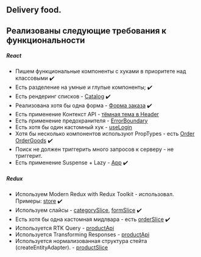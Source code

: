 ## Delivery food.

## Реализованы следующие требования к функциональности

##### React

- Пишем функциональные компоненты c хуками в приоритете над классовыми :heavy_check_mark:
- Есть разделение на умные и глупые компоненты; :heavy_check_mark:
- Есть рендеринг списков - [Catalog](https://github.com/cxvint/delivery/blob/main/src/components/Catalog/Catalog.jsx) :heavy_check_mark:
- Реализована хотя бы одна форма - [Форма заказа](https://github.com/cxvint/delivery/blob/main/src/components/ModalDelivery/ModalDelivery.jsx) :heavy_check_mark:
- Есть применение Контекст API - [тёмная тема в Header](https://github.com/cxvint/delivery/blob/main/src/components/Header/Header.jsx)
- Есть применение предохранителя - [ErrorBoundary](https://github.com/cxvint/delivery/blob/main/src/components/ErrorBoundary/ErrorBoundary.jsx)
- Есть хотя бы один кастомный хук - [useLogin](https://github.com/cxvint/delivery/blob/main/src/components/Login/useLogin.jsx)
- Хотя бы несколько компонентов используют PropTypes - есть [Order](https://github.com/cxvint/delivery/blob/main/src/components/Order/Order.jsx)
  [OrderGoods](https://github.com/cxvint/delivery/blob/main/src/components/OrderGoods/OrderGoods.jsx) :heavy_check_mark:
- Поиск не должен триггерить много запросов к серверу - не триггерит.
- Есть применение Suspense + Lazy - [App](https://github.com/cxvint/delivery/blob/main/src/App.jsx) :heavy_check_mark:

##### Redux

- Используем Modern Redux with Redux Toolkit - использовал. Примеры: [store](https://github.com/cxvint/delivery/tree/main/src/store) :heavy_check_mark:
- Используем слайсы - [categorySlice](https://github.com/cxvint/delivery/blob/main/src/store/category/categorySlice.js),
  [formSlice](https://github.com/cxvint/delivery/blob/main/src/store/form/formSlice.js) :heavy_check_mark:
- Есть хотя бы одна кастомная мидлвара - есть [orderSlice](https://github.com/cxvint/delivery/blob/main/src/store/order/orderSlice.js) :heavy_check_mark:
- Используется RTK Query - [productApi](https://github.com/cxvint/delivery/blob/main/src/store/product/productApi.js)
- Используется  Transforming Responses - [productApi](https://github.com/cxvint/delivery/blob/main/src/store/product/productApi.js)
- Используется нормализованная структура стейта (createEntityAdapter). - [productSlice](https://github.com/cxvint/delivery/blob/main/src/store/product/productSlice.js)

